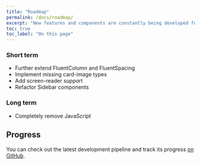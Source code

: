 ```yaml
---
title: "Roadmap"
permalink: /docs/roadmap/
excerpt: "New features and components are constantly being developed for Blazorise and here you can see some of the long-term plans."
toc: true
toc_label: "On this page"
---
```


### Short term

- Further extend FluentColumn and FluentSpacing
- Implement missing card-image types
- Add screen-reader support
- Refactor Sidebar components

### Long term

- Completely remove JavaScript

## Progress

You can check out the latest development pipeline and track its progress [on GitHub](https://github.com/stsrki/Blazorise/projects/8).